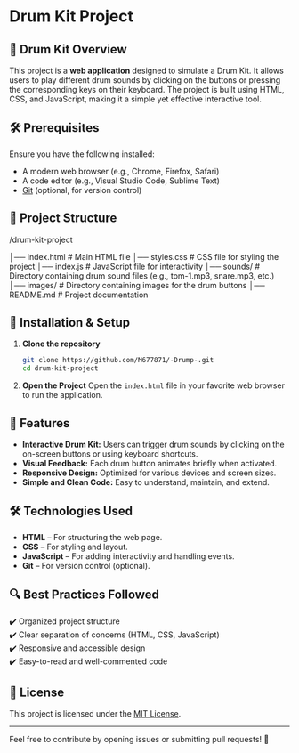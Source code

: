 # Drum Kit Project

## 📌 Drum Kit Overview
This project is a **web application** designed to simulate a Drum Kit. It allows users to play different drum sounds by clicking on the buttons or pressing the corresponding keys on their keyboard. The project is built using HTML, CSS, and JavaScript, making it a simple yet effective interactive tool.

## 🛠 Prerequisites
Ensure you have the following installed:
- A modern web browser (e.g., Chrome, Firefox, Safari)
- A code editor (e.g., Visual Studio Code, Sublime Text)
- [Git](https://git-scm.com/) (optional, for version control)

## 📂 Project Structure

/drum-kit-project 

│── index.html # Main HTML file 
│── styles.css # CSS file for styling the project 
│── index.js # JavaScript file for interactivity 
│── sounds/ # Directory containing drum sound files (e.g., tom-1.mp3, snare.mp3, etc.) 
│── images/ # Directory containing images for the drum buttons 
│── README.md # Project documentation


## 🚀 Installation & Setup
1. **Clone the repository**
    ```sh
    git clone https://github.com/M677871/-Drump-.git
    cd drum-kit-project
    ```

2. **Open the Project**
    Open the `index.html` file in your favorite web browser to run the application.

## 📌 Features
- **Interactive Drum Kit:** Users can trigger drum sounds by clicking on the on-screen buttons or using keyboard shortcuts.
- **Visual Feedback:** Each drum button animates briefly when activated.
- **Responsive Design:** Optimized for various devices and screen sizes.
- **Simple and Clean Code:** Easy to understand, maintain, and extend.

## 🛠 Technologies Used
- **HTML** – For structuring the web page.
- **CSS** – For styling and layout.
- **JavaScript** – For adding interactivity and handling events.
- **Git** – For version control (optional).

## 🔍 Best Practices Followed
✔️ Organized project structure  
✔️ Clear separation of concerns (HTML, CSS, JavaScript)  
✔️ Responsive and accessible design  
✔️ Easy-to-read and well-commented code  

## 📝 License
This project is licensed under the [MIT License](LICENSE).

---
Feel free to contribute by opening issues or submitting pull requests! 🚀
